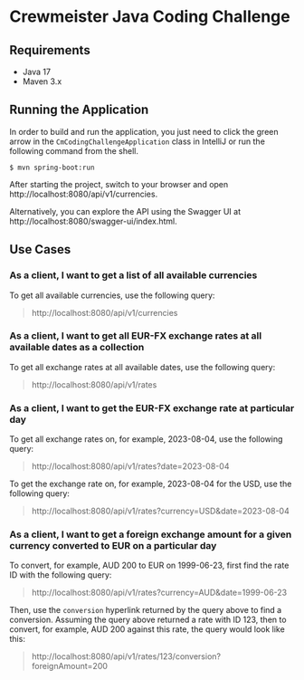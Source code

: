 # Crewmeister Java Coding Challenge


## Requirements

- Java 17
- Maven 3.x


## Running the Application

In order to build and run the application, you just need to click the green arrow in the `CmCodingChallengeApplication` class in IntelliJ or run the following command from the shell.
```shell
$ mvn spring-boot:run
```

After starting the project, switch to your browser and open http://localhost:8080/api/v1/currencies.

Alternatively, you can explore the API using the Swagger UI at http://localhost:8080/swagger-ui/index.html.


## Use Cases


### As a client, I want to get a list of all available currencies

To get all available currencies, use the following query:  
> http://localhost:8080/api/v1/currencies


### As a client, I want to get all EUR-FX exchange rates at all available dates as a collection

To get all exchange rates at all available dates, use the following query:  
> http://localhost:8080/api/v1/rates


### As a client, I want to get the EUR-FX exchange rate at particular day

To get all exchange rates on, for example, 2023-08-04, use the following query:  
> http://localhost:8080/api/v1/rates?date=2023-08-04
 
To get the exchange rate on, for example, 2023-08-04 for the USD, use the following query:  
> http://localhost:8080/api/v1/rates?currency=USD&date=2023-08-04


### As a client, I want to get a foreign exchange amount for a given currency converted to EUR on a particular day

To convert, for example, AUD 200 to EUR on 1999-06-23, first find the rate ID with the following query:  
> http://localhost:8080/api/v1/rates?currency=AUD&date=1999-06-23

Then, use the `conversion` hyperlink returned by the query above to find a conversion. Assuming the query above returned a rate with ID 123, then to convert, for example, AUD 200 against this rate, the query would look like this: 
> http://localhost:8080/api/v1/rates/123/conversion?foreignAmount=200
